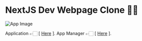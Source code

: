 # NextJS Dev Webpage Clone 👨‍💻

![App Image](https://repository-images.githubusercontent.com/343801550/3a5bed00-7b82-11eb-8a6a-da2b45c5265c)

Application 👉🏻 [ [Here](https://budget-app-marcelo-sebastian.netlify.app/) ].
App Manager 👉🏻 [ [Here](https://budget-app-marcelo-sebastian.netlify.app/) ].
